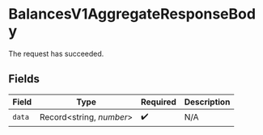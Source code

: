 # BalancesV1AggregateResponseBody

The request has succeeded.


## Fields

| Field                    | Type                     | Required                 | Description              |
| ------------------------ | ------------------------ | ------------------------ | ------------------------ |
| `data`                   | Record<string, *number*> | :heavy_check_mark:       | N/A                      |